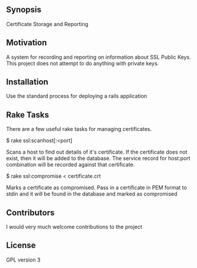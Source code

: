 ## Synopsis

Certificate Storage and Reporting

## Motivation

A system for recording and reporting on information about SSL Public Keys. This project does not attempt to do anything with private keys.

## Installation

Use the standard process for deploying a rails application

## Rake Tasks

There are a few useful rake tasks for managing certificates.

  $ rake ssl:scanhost[<hostname>:<port]

Scans a host to find out details of it's certificate. If the certificate does not exist, then it will be added to the database. The service record for host:port combination will be recorded against that certificate.

  $ rake ssl:compromise < certificate.crt

Marks a certificate as compromised. Pass in a certificate in PEM format to stdin and it will be found in the database and marked as compromised

## Contributors

I would very much welcome contributions to the project

## License

GPL version 3
